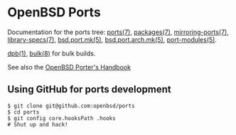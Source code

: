# OpenBSD Ports

Documentation for the ports tree: [ports(7)](http://man.openbsd.org/ports),
[packages(7)](http://man.openbsd.org/packages),
[mirroring-ports(7)](http://man.openbsd.org/mirroring-ports),
[library-specs(7)](http://man.openbsd.org/library-specs),
[bsd.port.mk(5)](http://man.openbsd.org/bsd.port.mk),
[bsd.port.arch.mk(5)](https://man.openbsd.org/bsd.port.arch.mk),
[port-modules(5)](https://man.openbsd.org/port-modules).

[dpb(1)](https://man.openbsd.org/dpb), [bulk(8)](https://man.openbsd.org/bulk) for bulk builds.

See also the [OpenBSD Porter's Handbook](http://www.openbsd.org/faq/ports/)

## Using GitHub for ports development

```
$ git clone git@github.com:openbsd/ports
$ cd ports
$ git config core.hooksPath .hooks
# Shut up and hack!
```
